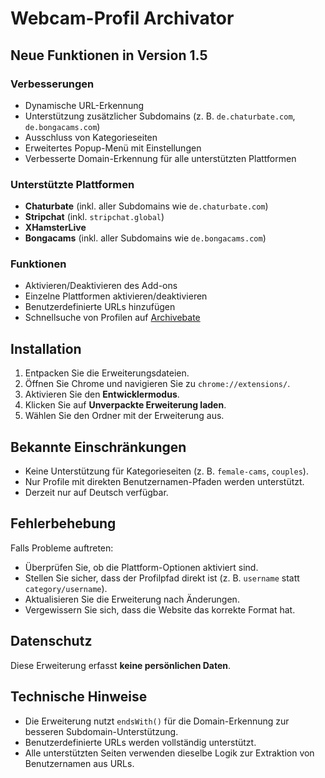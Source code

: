 # Webcam-Profil Archivator

## Neue Funktionen in Version 1.5

### Verbesserungen
- Dynamische URL-Erkennung
- Unterstützung zusätzlicher Subdomains (z. B. `de.chaturbate.com`, `de.bongacams.com`)
- Ausschluss von Kategorieseiten
- Erweitertes Popup-Menü mit Einstellungen
- Verbesserte Domain-Erkennung für alle unterstützten Plattformen

### Unterstützte Plattformen
- **Chaturbate** (inkl. aller Subdomains wie `de.chaturbate.com`)
- **Stripchat** (inkl. `stripchat.global`)
- **XHamsterLive**
- **Bongacams** (inkl. aller Subdomains wie `de.bongacams.com`)

### Funktionen
- Aktivieren/Deaktivieren des Add-ons
- Einzelne Plattformen aktivieren/deaktivieren
- Benutzerdefinierte URLs hinzufügen
- Schnellsuche von Profilen auf [Archivebate](https://archivebate.com)

## Installation
1. Entpacken Sie die Erweiterungsdateien.
2. Öffnen Sie Chrome und navigieren Sie zu `chrome://extensions/`.
3. Aktivieren Sie den **Entwicklermodus**.
4. Klicken Sie auf **Unverpackte Erweiterung laden**.
5. Wählen Sie den Ordner mit der Erweiterung aus.

## Bekannte Einschränkungen
- Keine Unterstützung für Kategorieseiten (z. B. `female-cams`, `couples`).
- Nur Profile mit direkten Benutzernamen-Pfaden werden unterstützt.
- Derzeit nur auf Deutsch verfügbar.

## Fehlerbehebung
Falls Probleme auftreten:
- Überprüfen Sie, ob die Plattform-Optionen aktiviert sind.
- Stellen Sie sicher, dass der Profilpfad direkt ist (z. B. `username` statt `category/username`).
- Aktualisieren Sie die Erweiterung nach Änderungen.
- Vergewissern Sie sich, dass die Website das korrekte Format hat.

## Datenschutz
Diese Erweiterung erfasst **keine persönlichen Daten**.

## Technische Hinweise
- Die Erweiterung nutzt `endsWith()` für die Domain-Erkennung zur besseren Subdomain-Unterstützung.
- Benutzerdefinierte URLs werden vollständig unterstützt.
- Alle unterstützten Seiten verwenden dieselbe Logik zur Extraktion von Benutzernamen aus URLs.
